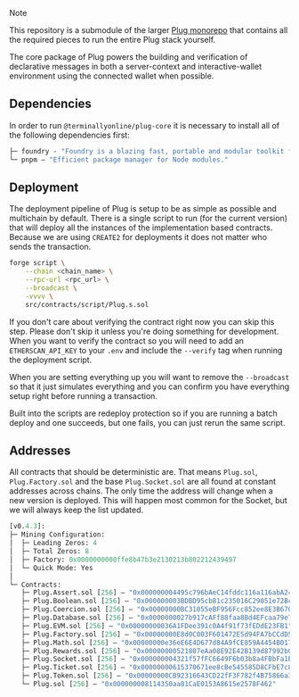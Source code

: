 > [!NOTE]
> This repository is a submodule of the larger [Plug monorepo](https://github.com/terminally-online/plug) that contains all the required pieces to run the entire Plug stack yourself.

The core package of Plug powers the building and verification of declarative messages in both a server-context and interactive-wallet environment using the connected wallet when possible.

## Dependencies

In order to run `@terminallyonline/plug-core` it is necessary to install all of the following dependencies first:

```ml
├─ foundry - "Foundry is a blazing fast, portable and modular toolkit for Ethereum application."
└─ pnpm — "Efficient package manager for Node modules."
```

## Deployment

The deployment pipeline of Plug is setup to be as simple as possible and multichain by default. There is a single script to run (for the current version) that will deploy all the instances of the implementation based contracts. Because we are using `CREATE2` for deployments it does not matter who sends the transaction.

```bash
forge script \
    --chain <chain_name> \
    --rpc-url <rpc_url> \
    --broadcast \
    -vvvv \
    src/contracts/script/Plug.s.sol
```

If you don't care about verifying the contract right now you can skip this step. Please don't skip it unless you're doing something for development. When you want to verify the contract so you will need to add an `ETHERSCAN_API_KEY` to your `.env` and include the `--verify` tag when running the deployment script.

When you are setting everything up you will want to remove the `--broadcast` so that it just simulates everything and you can confirm you have everything setup right before running a transaction.

Built into the scripts are redeploy protection so if you are running a batch deploy and one succeeds, but one fails, you can just rerun the same script.

## Addresses

All contracts that should be deterministic are. That means `Plug.sol`, `Plug.Factory.sol` and the base `Plug.Socket.sol` are all found at constant addresses across chains. The only time the address will change when a new version is deployed. This will happen most common for the Socket, but we will always keep the list updated.

```ml
[v0.4.3]:
├─ Mining Configuration:
│  ├─ Leading Zeros: 4
│  ├─ Total Zeros: 8
│  ├─ Factory: 0x0000000000ffe8b47b3e2130213b802212439497
│  └─ Quick Mode: Yes
│
└─ Contracts:
   ├─ Plug.Assert.sol [256] — "0x000000004495c796bAeC14fddc116a116abA24E4"
   ├─ Plug.Boolean.sol [256] — "0x000000003BDBD95cb81c235016C29051e72Bc07d"
   ├─ Plug.Coercion.sol [256] — "0x00000000BC31055eBF956Fcc852ee8E3B670a3dD"
   ├─ Plug.Database.sol [256] — "0x0000000027b917cAFf88faa8Bd4EFcaa79e721c4"
   ├─ Plug.EVM.sol [256] — "0x00000000036A1FDee391c0A4f91f73fEDdE23FB1"
   ├─ Plug.Factory.sol [256] — "0x00000000E8d0C003F601472E5d94FA7bCCdD5EC2"
   ├─ Plug.Math.sol [256] — "0x00000000e36eE6E4D677d84A9fCE859A4454B017"
   ├─ Plug.Rewards.sol [256] — "0x00000000521807eAa08E92E42B139d87992b0376"
   ├─ Plug.Socket.sol [256] — "0x000000004321f57fFC6649F6b03b8a4FBbFa1EEA"
   ├─ Plug.Ticket.sol [256] — "0x00000000615370671ee8cBe545585D8CFbE7c834"
   ├─ Plug.Token.sol [256] — "0x00000000CB92316643CD22fF3F782f4B75866a34"
   └─ Plug.sol [256] — "0x000000008114350aa81CaE0153A8615e2578F462"
```
